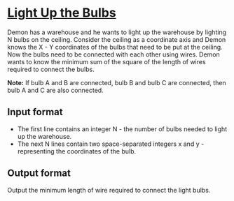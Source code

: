 # [Light Up the Bulbs][link]

Demon has a warehouse and he wants to light up the warehouse by lighting N bulbs on the ceiling. Consider the ceiling as a coordinate axis and Demon knows the X - Y coordinates of the bulbs that need to be put at the ceiling. Now the bulbs need to be connected with each other using wires. Demon wants to know the minimum sum of the square of the length of wires required to connect the bulbs.

**Note:** If bulb A and B are connected, bulb B and bulb C are connected, then bulb A and C are also connected.

## Input format

- The first line contains an integer N - the number of bulbs needed to light up the warehouse.
- The next N lines contain two space-separated integers x and y - representing the coordinates of the bulb.

## Output format

Output the minimum length of wire required to connect the light bulbs.

[link]: https://www.hackerearth.com/practice/data-structures/disjoint-data-strutures/basics-of-disjoint-data-structures/practice-problems/algorithm/a-69-5718e916/
